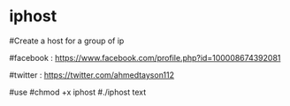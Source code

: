 # iphost

#Create a host for a group of ip




#facebook : https://www.facebook.com/profile.php?id=100008674392081

#twitter : https://twitter.com/ahmedtayson112



#use 
#chmod +x iphost
#./iphost text 

